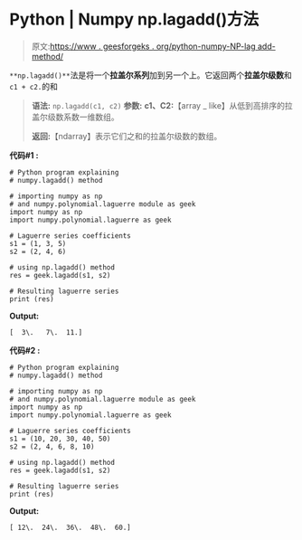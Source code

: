 # Python | Numpy np.lagadd()方法

> 原文:[https://www . geesforgeks . org/python-numpy-NP-lag add-method/](https://www.geeksforgeeks.org/python-numpy-np-lagadd-method/)

`**np.lagadd()**`法是将一个**拉盖尔系列**加到另一个上。它返回两个**拉盖尔级数**和`c1 + c2.`的和

> **语法:** `np.lagadd(c1, c2)`
> **参数:**
> **c1、C2:**【array _ like】从低到高排序的拉盖尔级数系数一维数组。
> 
> **返回:**【ndarray】表示它们之和的拉盖尔级数的数组。

**代码#1 :**

```
# Python program explaining
# numpy.lagadd() method 

# importing numpy as np  
# and numpy.polynomial.laguerre module as geek 
import numpy as np 
import numpy.polynomial.laguerre as geek

# Laguerre series coefficients
s1 = (1, 3, 5) 
s2 = (2, 4, 6)    

# using np.lagadd() method 
res = geek.lagadd(s1, s2) 

# Resulting laguerre series
print (res) 
```

**Output:**

```
[  3\.   7\.  11.]

```

**代码#2 :**

```
# Python program explaining
# numpy.lagadd() method 

# importing numpy as np  
# and numpy.polynomial.laguerre module as geek 
import numpy as np 
import numpy.polynomial.laguerre as geek

# Laguerre series coefficients
s1 = (10, 20, 30, 40, 50) 
s2 = (2, 4, 6, 8, 10)    

# using np.lagadd() method 
res = geek.lagadd(s1, s2) 

# Resulting laguerre series
print (res) 
```

**Output:**

```
[ 12\.  24\.  36\.  48\.  60.]

```